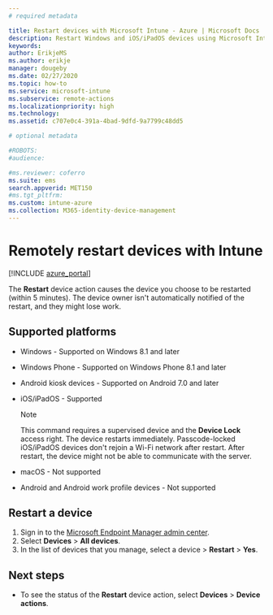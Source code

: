 ```yaml
---
# required metadata

title: Restart devices with Microsoft Intune - Azure | Microsoft Docs
description: Restart Windows and iOS/iPadOS devices using Microsoft Intune in the Azure portal using the Restart remote action.
keywords:
author: ErikjeMS
ms.author: erikje
manager: dougeby
ms.date: 02/27/2020
ms.topic: how-to
ms.service: microsoft-intune
ms.subservice: remote-actions
ms.localizationpriority: high
ms.technology:
ms.assetid: c707e0c4-391a-4bad-9dfd-9a7799c48dd5

# optional metadata

#ROBOTS:
#audience:

#ms.reviewer: coferro
ms.suite: ems
search.appverid: MET150
#ms.tgt_pltfrm:
ms.custom: intune-azure
ms.collection: M365-identity-device-management
---
```


# Remotely restart devices with Intune


[!INCLUDE [azure_portal](../includes/azure_portal.md)]

The **Restart** device action causes the device you choose to be restarted (within 5 minutes). The device owner isn't automatically notified of the restart, and they might lose work.

## Supported platforms

- Windows - Supported on Windows 8.1 and later
- Windows Phone - Supported on Windows Phone 8.1 and later
- Android kiosk devices - Supported on Android 7.0 and later
- iOS/iPadOS - Supported

    > [!Note]  
    > This command requires a supervised device and the **Device Lock** access right. The device restarts immediately. Passcode-locked iOS/iPadOS devices don't rejoin a Wi-Fi network after restart. After restart, the device might not be able to communicate with the server.
- macOS - Not supported
- Android and Android work profile devices - Not supported

## Restart a device

1. Sign in to the [Microsoft Endpoint Manager admin center](https://go.microsoft.com/fwlink/?linkid=2109431).
3. Select **Devices** > **All devices**.
4. In the list of devices that you manage, select a device > **Restart** > **Yes**.

## Next steps

- To see the status of the **Restart** device action, select **Devices** > **Device actions**.
